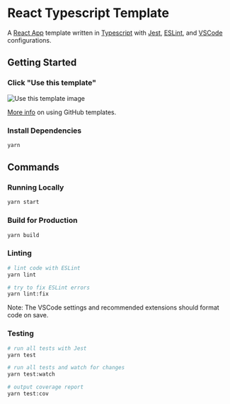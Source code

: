 # React Typescript Template

A [React App](https://reactjs.org/) template written in [Typescript](https://www.typescriptlang.org/) with [Jest](https://jestjs.io/), [ESLint](https://eslint.org/), and [VSCode](https://code.visualstudio.com/) configurations.

## Getting Started

### Click "Use this template"

![Use this template image](https://docs.github.com/assets/images/help/repository/use-this-template-button.png)

[More info](https://docs.github.com/en/github/creating-cloning-and-archiving-repositories/creating-a-repository-from-a-template) on using GitHub templates.

### Install Dependencies

```bash
yarn
```

## Commands

### Running Locally

```bash
yarn start
```

### Build for Production

```bash
yarn build
```

### Linting

```bash
# lint code with ESLint
yarn lint

# try to fix ESLint errors
yarn lint:fix
```

Note: The VSCode settings and recommended extensions should format code on save.

### Testing

```bash
# run all tests with Jest
yarn test

# run all tests and watch for changes
yarn test:watch

# output coverage report
yarn test:cov
```
